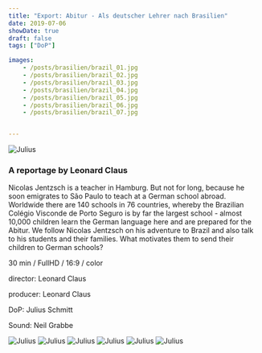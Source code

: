 ```yaml
---
title: "Export: Abitur - Als deutscher Lehrer nach Brasilien"
date: 2019-07-06
showDate: true
draft: false
tags: ["DoP"]

images:
    - /posts/brasilien/brazil_01.jpg
    - /posts/brasilien/brazil_02.jpg
    - /posts/brasilien/brazil_03.jpg
    - /posts/brasilien/brazil_04.jpg
    - /posts/brasilien/brazil_05.jpg
    - /posts/brasilien/brazil_06.jpg
    - /posts/brasilien/brazil_07.jpg


---
```


![Julius](/posts/brasilien/brazil_05.jpg)

### A reportage by Leonard Claus

Nicolas Jentzsch is a teacher in Hamburg. But not for long, because he soon emigrates to São Paulo to teach at a German school abroad.
Worldwide there are 140 schools in 76 countries, whereby the Brazilian Colégio Visconde de Porto Seguro is by far the largest school - almost 10,000 children learn the German language here and are prepared for the Abitur.
We follow Nicolas Jentzsch on his adventure to Brazil and also talk to his students and their families. What motivates them to send their children to German schools? 

30 min / FullHD / 16:9 / color

director:
Leonard Claus

producer:
Leonard Claus

DoP:
Julius Schmitt

Sound:
Neil Grabbe


![Julius](/posts/brasilien/brazil_01.jpg)
![Julius](/posts/brasilien/brazil_02.jpg)
![Julius](/posts/brasilien/brazil_03.jpg)
![Julius](/posts/brasilien/brazil_04.jpg)
![Julius](/posts/brasilien/brazil_06.jpg)
![Julius](/posts/brasilien/brazil_07.jpg)

